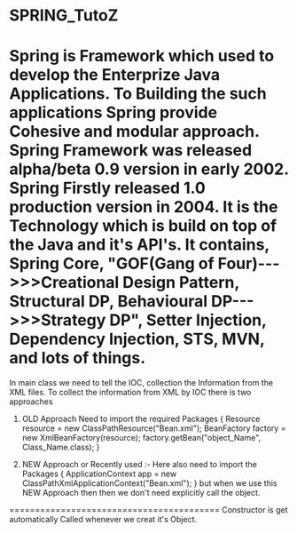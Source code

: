 # SPRING_TutoZ
Spring is Framework which used to develop the Enterprize Java Applications. 
To Building the such applications Spring provide Cohesive and modular approach.
Spring Framework was released alpha/beta 0.9 version in early 2002. 
Spring Firstly released 1.0 production version in 2004.
It is the Technology which is build on top of the Java and it's API's.
It contains, Spring Core, "GOF(Gang of Four)--->>>Creational Design Pattern, Structural DP, Behavioural DP--->>>Strategy DP", Setter Injection, Dependency Injection, STS, MVN, and lots of things.
=========================================

In main class we need to tell the IOC, collection the Information from the XML files.
To collect the information from XML by IOC there is two approaches
1) OLD Approach
   Need to import the required Packages
  {
   Resource resource = new ClassPathResource("Bean.xml");
   BeanFactory factory = new XmlBeanFactory(resource);
   factory.getBean("object_Name", Class_Name.class);
  }

2) NEW Approach or Recently used :-
   Here also need to import the Packages
  {
   ApplicationContext app = new ClassPathXmlApplicationContext("Bean.xml");
  }
   but when we use this NEW Approach then then we don't need explicitly call the object.

=========================================
Constructor is get automatically Called whenever we creat it's Object.
   
